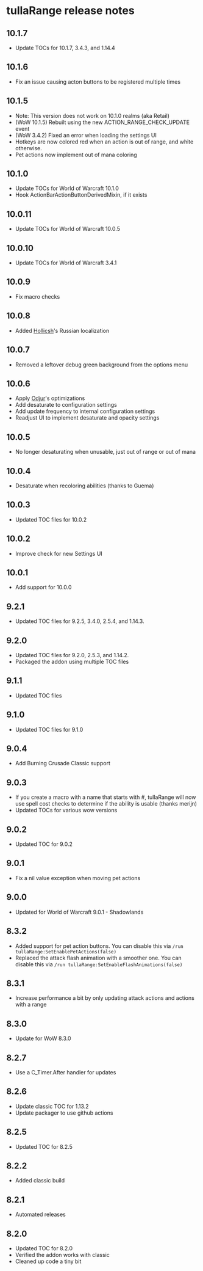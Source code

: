 # tullaRange release notes

## 10.1.7

* Update TOCs for 10.1.7, 3.4.3, and 1.14.4

## 10.1.6

* Fix an issue causing acton buttons to be registered multiple times

## 10.1.5

* Note: This version does not work on 10.1.0 realms (aka Retail)
* (WoW 10.1.5) Rebuilt using the new ACTION_RANGE_CHECK_UPDATE event
* (WoW 3.4.2) Fixed an error when loading the settings UI
* Hotkeys are now colored red when an action is out of range, and white otherwise.
* Pet actions now implement out of mana coloring

## 10.1.0

* Update TOCs for World of Warcraft 10.1.0
* Hook ActionBarActionButtonDerivedMixin, if it exists

## 10.0.11

* Update TOCs for World of Warcraft 10.0.5

## 10.0.10

* Update TOCs for World of Warcraft 3.4.1

## 10.0.9

* Fix macro checks

## 10.0.8

* Added [Hollicsh](https://github.com/Hollicsh)'s Russian localization

## 10.0.7

* Removed a leftover debug green background from the options menu

## 10.0.6

* Apply [Odjur](https://github.com/Odjur)'s optimizations
* Add desaturate to configuration settings
* Add update frequency to internal configuration settings
* Readjust UI to implement desaturate and opacity settings

## 10.0.5

* No longer desaturating when unusable, just out of range or out of mana

## 10.0.4

* Desaturate when recoloring abilities (thanks to Guema)

## 10.0.3

* Updated TOC files for 10.0.2

## 10.0.2

* Improve check for new Settings UI

## 10.0.1

* Add support for 10.0.0

## 9.2.1

* Updated TOC files for 9.2.5, 3.4.0, 2.5.4, and 1.14.3.

## 9.2.0

* Updated TOC files for 9.2.0, 2.5.3, and 1.14.2.
* Packaged the addon using multiple TOC files

## 9.1.1

* Updated TOC files

## 9.1.0

* Updated TOC files for 9.1.0

## 9.0.4

* Add Burning Crusade Classic support

## 9.0.3

* If you create a macro with a name that starts with #, tullaRange will now use spell cost checks to determine if the ability is usable (thanks merijn)
* Updated TOCs for various wow versions

## 9.0.2

* Updated TOC for 9.0.2

## 9.0.1

* Fix a nil value exception when moving pet actions

## 9.0.0

* Updated for World of Warcraft 9.0.1 - Shadowlands

## 8.3.2

* Added support for pet action buttons. You can disable this via `/run tullaRange:SetEnablePetActions(false)`
* Replaced the attack flash animation with a smoother one. You can disable this via `/run tullaRange:SetEnableFlashAnimations(false)`

## 8.3.1

* Increase performance a bit by only updating attack actions and actions with a range

## 8.3.0

* Update for WoW 8.3.0

## 8.2.7

* Use a C_Timer.After handler for updates

## 8.2.6

* Update classic TOC for 1.13.2
* Update packager to use github actions

## 8.2.5

* Updated TOC for 8.2.5

## 8.2.2

* Added classic build

## 8.2.1

* Automated releases

## 8.2.0

* Updated TOC for 8.2.0
* Verified the addon works with classic
* Cleaned up code a tiny bit
